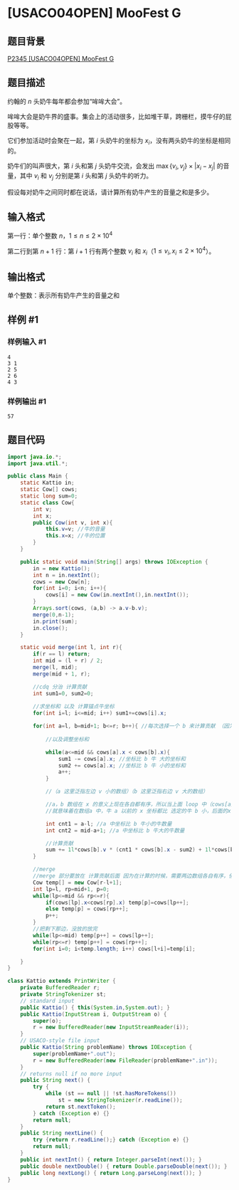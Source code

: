 # [USACO04OPEN] MooFest G

## 题目背景

[P2345 [USACO04OPEN] MooFest G](https://www.luogu.com.cn/problem/P2345)

## 题目描述

约翰的 $n$ 头奶牛每年都会参加“哞哞大会”。

哞哞大会是奶牛界的盛事。集会上的活动很多，比如堆干草，跨栅栏，摸牛仔的屁股等等。

它们参加活动时会聚在一起，第 $i$ 头奶牛的坐标为 $x_i$，没有两头奶牛的坐标是相同的。

奶牛们的叫声很大，第 $i$ 头和第 $j$ 头奶牛交流，会发出
$\max\{v_i,v_j\}\times |x_i − x_j |$ 
的音量，其中 $v_i$ 和 $v_j$ 分别是第 $i$ 头和第 $j$ 头奶牛的听力。

假设每对奶牛之间同时都在说话，请计算所有奶牛产生的音量之和是多少。

## 输入格式

第一行：单个整数 $n$，$1\le n\le2\times 10^4$

第二行到第 $n + 1$ 行：第 $i + 1$ 行有两个整数 $v_i$ 和 $x_i$（$1\le v_i,x_i\le2\times 10^4$）。

## 输出格式

单个整数：表示所有奶牛产生的音量之和

## 样例 #1

### 样例输入 #1

```
4
3 1
2 5
2 6
4 3
```

### 样例输出 #1

```
57
```

## 题目代码


```Java
import java.io.*;
import java.util.*;

public class Main {
  	static Kattio in;
    static Cow[] cows;
	static long sum=0;
	static class Cow{
		int v;
		int x;
		public Cow(int v, int x){
			this.v=v; //牛的音量
			this.x=x; //牛的位置
		}
	}

    public static void main(String[] args) throws IOException {
        in = new Kattio();
        int n = in.nextInt();
		cows = new Cow[n];
		for(int i=0; i<n; i++){
			cows[i] = new Cow(in.nextInt(),in.nextInt());
		}
		Arrays.sort(cows, (a,b) -> a.v-b.v);
        merge(0,n-1);
        in.print(sum);
        in.close();
    }

    static void merge(int l, int r){
        if(r == l) return;
        int mid = (l + r) / 2;
        merge(l, mid);
        merge(mid + 1, r);

        //cdq 分治 计算贡献
        int sum1=0, sum2=0;
        
        //求坐标和 以及 计算锚点牛坐标
        for(int i=l; i<=mid; i++) sum1+=cows[i].x;

        for(int a=l, b=mid+1; b<=r; b++){ //每次选择一个 b 来计算贡献 （因为 b 右边的所有牛的 v 都一定比左边大）
            
            //以及调整坐标和

            while(a<=mid && cows[a].x < cows[b].x){
                sum1 -= cows[a].x; //坐标比 b 牛 大的坐标和
                sum2 += cows[a].x; //坐标比 b 牛 小的坐标和
                a++;
            }

            //（a 这里泛指左边 v 小的数组）（b 这里泛指右边 v 大的数组）

            //a，b 数组在 x 的意义上现在各自都有序，所以当上面 loop 中（cows[a].x < cows[b].x）条件破坏时，
            //就意味着在数组a 中，牛 a 以前的 x 坐标都比 选定的牛 b 小，后面的x 坐标都>= 牛b

            int cnt1 = a-l; //a 中坐标比 b 牛小的牛数量
            int cnt2 = mid-a+1; //a 中坐标比 b 牛大的牛数量

            //计算贡献
            sum += 1l*cows[b].v * (cnt1 * cows[b].x - sum2) + 1l*cows[b].v * (sum1 - cnt2 * cows[b].x);
        }

        //merge
        //merge 部分要放在 计算贡献后面 因为在计算的时候，需要两边数组各自有序，但是还没有合并时的状态
        Cow temp[] = new Cow[r-l+1];
        int lp=l, rp=mid+1, p=0;
        while(lp<=mid && rp<=r){
            if(cows[lp].x<cows[rp].x) temp[p]=cows[lp++];
            else temp[p] = cows[rp++];
            p++;
        }
        //把剩下那边，没放的放完
        while(lp<=mid) temp[p++] = cows[lp++];
        while(rp<=r) temp[p++] = cows[rp++];
        for(int i=0; i<temp.length; i++) cows[l+i]=temp[i];

    }
}

class Kattio extends PrintWriter {
    private BufferedReader r;
    private StringTokenizer st;
    // standard input
    public Kattio() { this(System.in,System.out); }
    public Kattio(InputStream i, OutputStream o) {
        super(o);
        r = new BufferedReader(new InputStreamReader(i));
    }
    // USACO-style file input
    public Kattio(String problemName) throws IOException {
        super(problemName+".out");
        r = new BufferedReader(new FileReader(problemName+".in"));
    }
    // returns null if no more input
    public String next() {
        try {
            while (st == null || !st.hasMoreTokens())
                st = new StringTokenizer(r.readLine());
            return st.nextToken();
        } catch (Exception e) {}
        return null;
    }
    public String nextLine() {
        try {return r.readLine();} catch (Exception e) {}
        return null;
    }
    public int nextInt() { return Integer.parseInt(next()); }
    public double nextDouble() { return Double.parseDouble(next()); }
    public long nextLong() { return Long.parseLong(next()); }
}
```
